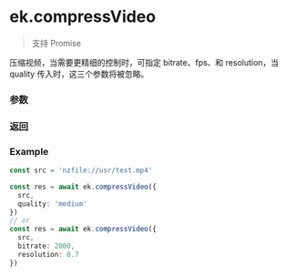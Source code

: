 # ek.compressVideo

> <Icon type="success" /> 支持 Promise

压缩视频，当需要更精细的控制时，可指定 bitrate、fps、和 resolution，当 quality 传入时，这三个参数将被忽略。

### 参数

<Props :data="props" options />

### 返回

<Results :data="results" />

### Example

```ts
const src = 'nzfile://usr/test.mp4'

const res = await ek.compressVideo({
  src,
  quality: 'medium'
})
// or
const res = await ek.compressVideo({
  src,
  bitrate: 2000,
  resolution: 0.7
})
```

<script setup>
const props = [
    {
        name: "src", 
        type: "string",
        default: "",
        required: true, 
        desc: "视频文件路径，可以是临时文件路径也可以是永久文件路径", 
        version: "0.1.0"
    },
    {
        name: "quality", 
        type: "string",
        default: "",
        required: true, 
        desc: "压缩质量", 
        version: "0.1.0",
        values: [
          { value: "low", desc: "低" },
          { value: "medium", desc: "中" },
          { value: "high", desc: "高" },
        ]
    },
    {
        name: "bitrate", 
        type: "number",
        default: "",
        required: false, 
        desc: "码率，单位 kbps", 
        version: "0.1.0"
    },
    {
        name: "fps", 
        type: "number",
        default: "",
        required: false, 
        desc: "帧率", 
        version: "0.1.0"
    },
    {
        name: "resolution", 
        type: "number",
        default: "",
        required: false, 
        desc: "相对于原视频的分辨率比例，取值范围 0 - 1", 
        version: "0.1.0"
    },
]

const results = [
  {
    name: 'tempFilePath',
    type: 'string',
    desc: '压缩后的临时文件地址',
    version: '0.1.0',
  },
  {
    name: 'size',
    type: 'number',
    desc: '压缩后的大小，单位 KB',
    version: '0.1.0',
  },
]
</script>
